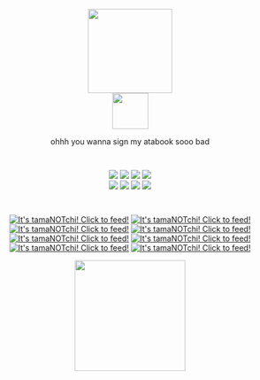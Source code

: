 <p align="center">
  <img src="https://i.postimg.cc/sxFsJfzC/2ily.gif" height="152"> <br>
    <img src="https://spotify-github-profile.kittinanx.com/api/view?uid=t347n58tjvzwmecnsr68wrdy9&cover_image=true&theme=natemoo-re&show_offline=true&background_color=242c31&interchange=true&bar_color=b7be9c&bar_color_cover=false)](https://github.com/kittinan/spotify-github-profile" height="65">
</p>


<p align="center"> ohhh you wanna sign my atabook sooo bad </p>

  <p align="center">
  <img src="https://i.postimg.cc/yNYR9HXY/green_chain.gif" height="15"> </p> 
  
  <p align="center">
  <img src="https://i.postimg.cc/LhF4fxrk/tumblr_8db257366fc8585c17164cf803edc194_f6b6de09_100.jpg"/> <img src="https://64.media.tumblr.com/cd0b1c61e445ef1769ec10ea44d4a5b9/5dae19f76b7ce58c-0e/s100x200/804a79d22144b7c6bd13a46edf4b837377b3b66d.pnj"/> <img src="https://i.postimg.cc/MZ4DKqTh/c4cf9a49.png"/> <img src="https://i.postimg.cc/W42cHwtj/thebread-5.gif"/> <br>
   <img src="https://i.postimg.cc/Rhrn6F6c/image.png"/> <img src="https://i.postimg.cc/W3sMmnPv/tumblr_844652d1cf8d2c0fab25d6dd0c199452_e713bd7f_100.jpg">  <img src="https://i.postimg.cc/gc6cR4ZB/garfpenis-5.gif"/> <img src="https://64.media.tumblr.com/983e3e3c2b5c5b064c7580ee31c91127/4d145cf7f7f9b7d3-92/s100x200/e3bd094e43ae7c020712a53d15d04d0974f5f214.gifv"/> <br>
  
  </p>
   
  <p align="center">
  <img src="https://i.postimg.cc/yNYR9HXY/green_chain.gif" height="15"> </p> 

  <p align="center"> 
<a href="https://tamanotchi.world/9158c"><img src="https://tamanotchi.world/i/9158" alt="It's tamaNOTchi! Click to feed!"></a> <a href="https://tamanotchi.world/9231c"><img src="https://tamanotchi.world/i/9231" alt="It's tamaNOTchi! Click to feed!"></a> <a href="https://tamanotchi.world/9285c"><img src="https://tamanotchi.world/i/9285" alt="It's tamaNOTchi! Click to feed!"></a> <a href="https://tamanotchi.world/9363c"><img src="https://tamanotchi.world/i/9363" alt="It's tamaNOTchi! Click to feed!"></a> <a href="https://tamanotchi.world/22909c"><img src="https://tamanotchi.world/i/22909" alt="It's tamaNOTchi! Click to feed!"></a> <a href="https://tamanotchi.world/22931c"><img src="https://tamanotchi.world/i/22931" alt="It's tamaNOTchi! Click to feed!"></a> <a href="https://tamanotchi.world/22936c"><img src="https://tamanotchi.world/i/22936" alt="It's tamaNOTchi! Click to feed!"></a> <a href="https://tamanotchi.world/9553c"><img src="https://tamanotchi.world/i/9553" alt="It's tamaNOTchi! Click to feed!"></a>
  </p> 

  <p align="center">
  <img src="https://i.postimg.cc/WbZZgxSL/wlc.png" height="200">
  </p>


